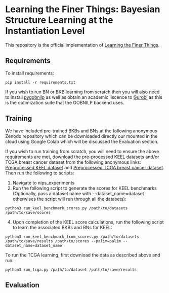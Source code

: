 # Learning the Finer Things: Bayesian Structure Learning at the Instantiation Level
This repository is the official implementation of [Learning the Finer Things](https://openreview.net/forum?id=tQQiKqGLK0g&referrer=%5BAuthor%20Console%5D(%2Fgroup%3Fid%3DNeurIPS.cc%2F2022%2FConference%2FAuthors%23your-submissions)).

## Requirements

To install requirements:
```setup
pip install -r requirements.txt
```

If you wish to run BN or BKB learning from scratch then you will also need to install [pygobnilp](https://www.cs.york.ac.uk/aig/sw/gobnilp/) as well as obtain an academic liscence to [Gurobi](https://www.gurobi.com/) as this is the optimization suite that the GOBNILP backend uses. 

## Training
We have included pre-trained BKBs and BNs at the following anonymous Zenodo repository which can be downloaded directly our mounted in the cloud using Google Colab which will be discussed the Evaluation section.

If you wish to run training from scratch, you will need to ensure the above requirements are met, download the pre-processed KEEL datasets and/or TCGA breast cancer dataset from the following anonymous links: [Preprocessed KEEL dataset](https://zenodo.org/record/6580480#.Yo-2IlRBxPY) and [Preprocessed TCGA breast cancer dataset](https://zenodo.org/record/6584753#.Yo-1g1RBxPY). Then run the following to scripts:
1. Navigate to nips_experiments
2. Run the following script to generate the scores for KEEL benchmarks (Optionally, pass a dataset name with --dataset_name=dataset otherwises the script will run through all the datasets):
```score
python3 run_keel_benchmark_scores.py /path/to/datasets /path/to/save/scores
```
4. Upon completion of the KEEL score calculations, run the following script to learn the associated BKBs and BNs for KEEL:
```learn
python3 run_keel_benchmark_from_scores.py /path/to/datasets /path/to/save/results /path/to/scores --palim=palim --dataset_name=dataset_name
```

To run the TCGA learning, first download the data as described above and run:
```learn_tcga
python3 run_tcga.py /path/to/dataset /path/to/save/results
```

## Evaluation
